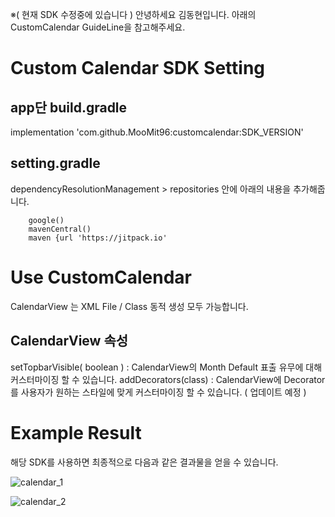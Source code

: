 ※( 현재 SDK 수정중에 있습니다 )
안녕하세요 김동현입니다. 아래의 CustomCalendar GuideLine을 참고해주세요. 

# Custom Calendar SDK Setting

## app단 build.gradle 

implementation 'com.github.MooMit96:customcalendar:SDK_VERSION' 

## setting.gradle 

   dependencyResolutionManagement > repositories 안에 아래의 내용을 추가해줍니다.
  
        google()
        mavenCentral()
        maven {url 'https://jitpack.io'

# Use CustomCalendar

 CalendarView 는 XML File  / Class 동적 생성 모두 가능합니다.

## CalendarView 속성
setTopbarVisible( boolean )  : CalendarView의 Month Default 표출 유무에 대해 커스터마이징 할 수 있습니다.
addDecorators(class) : CalendarView에 Decorator를 사용자가 원하는 스타일에 맞게 커스터마이징 할 수 있습니다. ( 업데이트 예정 )


# Example Result
해당 SDK를 사용하면 최종적으로 다음과 같은 결과물을 얻을 수 있습니다.



![calendar_1](https://user-images.githubusercontent.com/106223157/228092841-c9ba8c24-22cf-43a4-8e1a-75a668ce1e7f.PNG)



![calendar_2](https://user-images.githubusercontent.com/106223157/228092844-07dbf75c-16d9-427c-af1f-8bd79a506beb.PNG)





